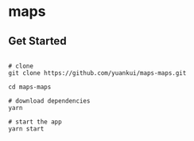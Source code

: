 # maps

## Get Started

```

# clone
git clone https://github.com/yuankui/maps-maps.git

cd maps-maps

# download dependencies
yarn

# start the app
yarn start

```